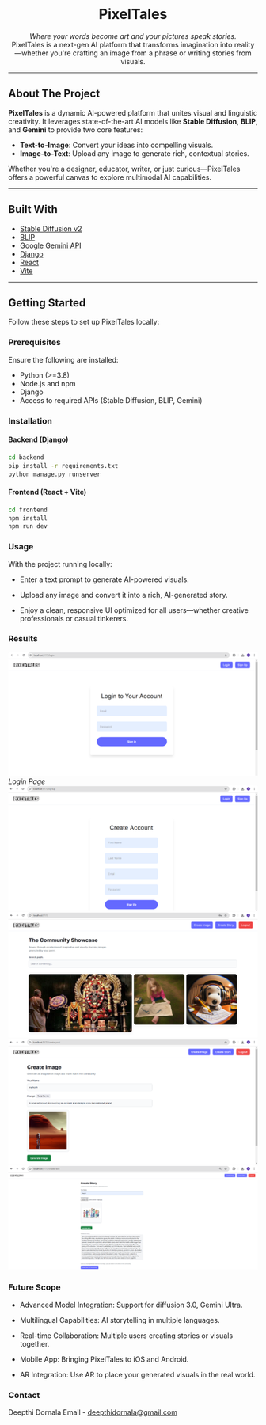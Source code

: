 <br/>
<div align="center">
  <h1>PixelTales</h1>
  <p align="center">
    <em>Where your words become art and your pictures speak stories.</em><br/>
    PixelTales is a next-gen AI platform that transforms imagination into reality—whether you're crafting an image from a phrase or writing stories from visuals.
  </p>
</div>

---

## About The Project

**PixelTales** is a dynamic AI-powered platform that unites visual and linguistic creativity. It leverages state-of-the-art AI models like **Stable Diffusion**, **BLIP**, and **Gemini** to provide two core features:

-  **Text-to-Image**: Convert your ideas into compelling visuals.
-  **Image-to-Text**: Upload any image to generate rich, contextual stories.

Whether you're a designer, educator, writer, or just curious—PixelTales offers a powerful canvas to explore multimodal AI capabilities.

---

## Built With

- [Stable Diffusion v2](https://huggingface.co/stabilityai/stable-diffusion-2-1)
- [BLIP](https://huggingface.co/Salesforce/blip-image-captioning-large)
- [Google Gemini API](https://ai.google.dev/)
- [Django](https://www.djangoproject.com/)
- [React](https://reactjs.org)
- [Vite](https://vite.dev/)

---

## Getting Started

Follow these steps to set up PixelTales locally:

### Prerequisites

Ensure the following are installed:

- Python (>=3.8)
- Node.js and npm
- Django
- Access to required APIs (Stable Diffusion, BLIP, Gemini)

### Installation

#### Backend (Django)
```bash
cd backend
pip install -r requirements.txt
python manage.py runserver
```
#### Frontend (React + Vite)
```bash
cd frontend
npm install
npm run dev
```

### Usage
With the project running locally:

 - Enter a text prompt to generate AI-powered visuals.

 - Upload any image and convert it into a rich, AI-generated story.

 - Enjoy a clean, responsive UI optimized for all users—whether creative professionals or casual tinkerers.

### Results
![Login Page](https://github.com/deepthidornala/PixelTales/blob/master/1.3.png)
*Login Page*
![Sign Up Page](https://github.com/deepthidornala/PixelTales/blob/master/1.4.png)
![Home Page](https://github.com/deepthidornala/PixelTales/blob/master/1.5.png)
![Generate Image](https://github.com/deepthidornala/PixelTales/blob/master/1.1.png)
![Generate Story](https://github.com/deepthidornala/PixelTales/blob/master/1.2.png)

### Future Scope
- Advanced Model Integration: Support for diffusion 3.0, Gemini Ultra.

- Multilingual Capabilities: AI storytelling in multiple languages.

- Real-time Collaboration: Multiple users creating stories or visuals together.

- Mobile App: Bringing PixelTales to iOS and Android.

- AR Integration: Use AR to place your generated visuals in the real world.

### Contact
Deepthi Dornala
Email -  deepthidornala@gmail.com



